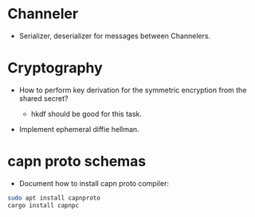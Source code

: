 # Channeler

- Serializer, deserializer for messages between Channelers.


# Cryptography

- How to perform key derivation for the symmetric encryption from the shared
    secret?
    - hkdf should be good for this task.


- Implement ephemeral diffie hellman.



# capn proto schemas

- Document how to install capn proto compiler:

```bash
sudo apt install capnproto
cargo install capnpc
```
